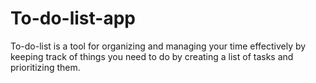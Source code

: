 # To-do-list-app
To-do-list is a tool for organizing and managing your time effectively by keeping track of things you need  to do by creating a list of tasks and prioritizing them.
